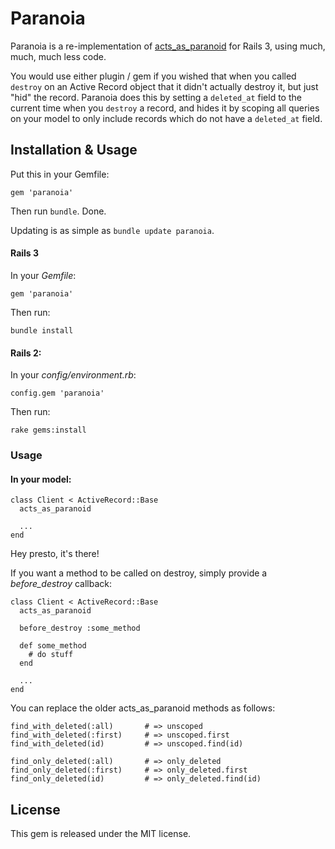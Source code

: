 # Paranoia

Paranoia is a re-implementation of [acts\_as\_paranoid](http://github.com/technoweenie/acts_as_paranoid) for Rails 3, using much, much, much less code.

You would use either plugin / gem if you wished that when you called `destroy` on an Active Record object that it didn't actually destroy it, but just "hid" the record. Paranoia does this by setting a `deleted_at` field to the current time when you `destroy` a record, and hides it by scoping all queries on your model to only include records which do not have a `deleted_at` field.

## Installation & Usage

Put this in your Gemfile:

    gem 'paranoia'

Then run `bundle`. Done.

Updating is as simple as `bundle update paranoia`.

#### Rails 3

In your _Gemfile_:

    gem 'paranoia'

Then run:

    bundle install

#### Rails 2:

In your _config/environment.rb_:

    config.gem 'paranoia'

Then run:

    rake gems:install

### Usage

#### In your model:

    class Client < ActiveRecord::Base
      acts_as_paranoid

      ...
    end

Hey presto, it's there!

If you want a method to be called on destroy, simply provide a _before\_destroy_ callback:

    class Client < ActiveRecord::Base
      acts_as_paranoid

      before_destroy :some_method

      def some_method
        # do stuff
      end

      ...
    end

You can replace the older acts_as_paranoid methods as follows:

    find_with_deleted(:all)       # => unscoped
    find_with_deleted(:first)     # => unscoped.first
    find_with_deleted(id)         # => unscoped.find(id)

    find_only_deleted(:all)       # => only_deleted
    find_only_deleted(:first)     # => only_deleted.first
    find_only_deleted(id)         # => only_deleted.find(id)

## License

This gem is released under the MIT license.